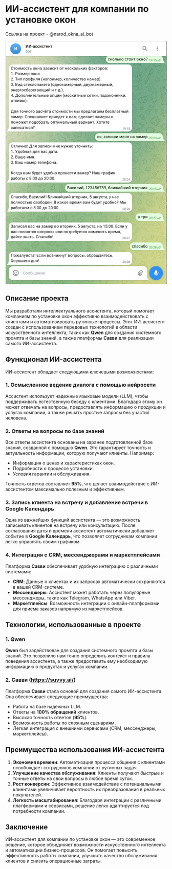 # ИИ-ассистент для компании по установке окон

Ссылка на проект - @narod_okna_ai_bot

![Скриншот 1](https://github.com/Vladislav-JB/ai-assistent/blob/main/%D0%98%D0%98-%D0%B0%D1%81%D1%81%D0%B8%D1%81%D1%82%D0%B5%D0%BD%D1%82.jpg?raw=true)

## Описание проекта
Мы разработали интеллектуального ассистента, который помогает компаниям по установке окон эффективно взаимодействовать с клиентами и автоматизировать рутинные процессы. Этот ИИ-ассистент создан с использованием передовых технологий в области искусственного интеллекта, таких как **Qwen** для создания системного промпта и базы знаний, а также платформы **Савви** для реализации самого ИИ-ассистента.

## Функционал ИИ-ассистента

ИИ-ассистент обладает следующими ключевыми возможностями:

### 1. Осмысленное ведение диалога с помощью нейросети
Ассистент использует надежные языковые модели (LLM), чтобы поддерживать естественную беседу с клиентами. Благодаря этому он может отвечать на вопросы, предоставлять информацию о продукции и услугах компании, а также решать простые запросы без участия человека.

### 2. Ответы на вопросы по базе знаний
Все ответы ассистента основаны на заранее подготовленной базе знаний, созданной с помощью **Qwen**. Это гарантирует точность и актуальность информации, которую получают клиенты. Например:
- Информация о ценах и характеристиках окон.
- Подробности о процессе установки.
- Условия гарантии и обслуживания.

Точность ответов составляет **95%**, что делает взаимодействие с ИИ-ассистентом максимально полезным и эффективным.

### 3. Запись клиента на встречу и добавление встречи в Google Календарь
Одна из важнейших функций ассистента — это возможность записывать клиентов на встречу или консультацию. После согласования даты и времени ассистент автоматически добавляет событие в **Google Календарь**, что позволяет сотрудникам компании легко управлять своим графиком.

### 4. Интеграция с CRM, мессенджерами и маркетплейсами
Платформа **Савви** обеспечивает удобную интеграцию с различными системами:
- **CRM**: Данные о клиентах и их запросах автоматически сохраняются в вашей CRM-системе.
- **Мессенджеры**: Ассистент может работать через популярные мессенджеры, такие как Telegram, WhatsApp или Viber.
- **Маркетплейсы**: Возможность интеграции с онлайн-платформами для приема заказов напрямую из маркетплейсов.

## Технологии, использованные в проекте

### 1. Qwen
**Qwen** был задействован для создания системного промпта и базы знаний. Это позволило нам точно определить контекст и правила поведения ассистента, а также предоставить ему необходимую информацию о продуктах и услугах компании.

### 2. Савви (https://suvvy.ai/)
Платформа **Савви** стала основой для создания самого ИИ-ассистента. Она обеспечивает следующие преимущества:
- Работа на базе надежных LLM.
- Ответы на **100% обращений** клиентов.
- Высокая точность ответов (**95%**).
- Возможность работы по сложным сценариям.
- Легкая интеграция с внешними сервисами (CRM, мессенджеры, маркетплейсы).

## Преимущества использования ИИ-ассистента

1. **Экономия времени**: Автоматизация процесса общения с клиентами освобождает сотрудников компании от рутинных задач.
2. **Улучшение качества обслуживания**: Клиенты получают быстрые и точные ответы на свои вопросы в любое время суток.
3. **Рост конверсии**: Эффективное взаимодействие с потенциальными клиентами увеличивает вероятность их преобразования в реальных покупателей.
4. **Легкость масштабирования**: Благодаря интеграции с различными платформами и сервисами, решение легко адаптируется под потребности компании.

## Заключение
ИИ-ассистент для компании по установке окон — это современное решение, которое объединяет возможности искусственного интеллекта и автоматизации бизнес-процессов. Он помогает повысить эффективность работы компании, улучшить качество обслуживания клиентов и снизить операционные затраты.
